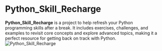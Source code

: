 # Python_Skill_Recharge
**Python_Skill_Recharge** is a project to help refresh your Python programming skills after a break. It includes exercises, challenges, and examples to revisit core concepts and explore advanced topics, making it a perfect resource for getting back on track with Python.
![Python_Skill_Recharge](https://b2126106.smushcdn.com/2126106/wp-content/uploads/2020/10/ebbinghaus-forgetting-curve-ways-to-improve-memory-spaced-repetition-active-recall_orig.png?lossy=1&strip=1&webp=1)
